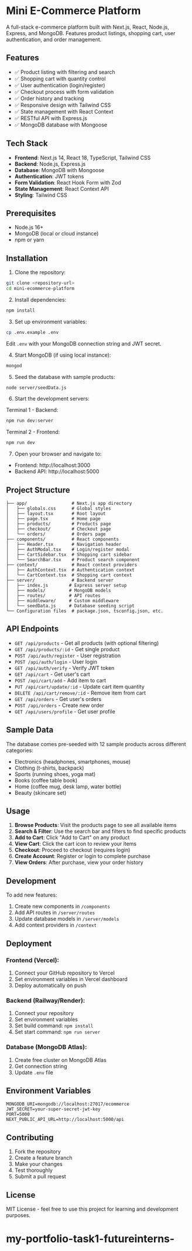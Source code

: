 # Mini E-Commerce Platform

A full-stack e-commerce platform built with Next.js, React, Node.js, Express, and MongoDB. Features product listings, shopping cart, user authentication, and order management.

## Features

- ✅ Product listing with filtering and search
- ✅ Shopping cart with quantity control
- ✅ User authentication (login/register)
- ✅ Checkout process with form validation
- ✅ Order history and tracking
- ✅ Responsive design with Tailwind CSS
- ✅ State management with React Context
- ✅ RESTful API with Express.js
- ✅ MongoDB database with Mongoose

## Tech Stack

- **Frontend**: Next.js 14, React 18, TypeScript, Tailwind CSS
- **Backend**: Node.js, Express.js
- **Database**: MongoDB with Mongoose
- **Authentication**: JWT tokens
- **Form Validation**: React Hook Form with Zod
- **State Management**: React Context API
- **Styling**: Tailwind CSS

## Prerequisites

- Node.js 16+ 
- MongoDB (local or cloud instance)
- npm or yarn

## Installation

1. Clone the repository:
```bash
git clone <repository-url>
cd mini-ecommerce-platform
```

2. Install dependencies:
```bash
npm install
```

3. Set up environment variables:
```bash
cp .env.example .env
```
Edit `.env` with your MongoDB connection string and JWT secret.

4. Start MongoDB (if using local instance):
```bash
mongod
```

5. Seed the database with sample products:
```bash
node server/seedData.js
```

6. Start the development servers:

Terminal 1 - Backend:
```bash
npm run dev:server
```

Terminal 2 - Frontend:
```bash
npm run dev
```

7. Open your browser and navigate to:
- Frontend: http://localhost:3000
- Backend API: http://localhost:5000

## Project Structure

```
├── app/                 # Next.js app directory
│   ├── globals.css      # Global styles
│   ├── layout.tsx       # Root layout
│   ├── page.tsx         # Home page
│   ├── products/        # Products page
│   ├── checkout/        # Checkout page
│   └── orders/          # Orders page
├── components/          # React components
│   ├── Header.tsx       # Navigation header
│   ├── AuthModal.tsx    # Login/register modal
│   ├── CartSidebar.tsx  # Shopping cart sidebar
│   └── SearchBar.tsx    # Product search component
├── context/             # React context providers
│   ├── AuthContext.tsx  # Authentication context
│   └── CartContext.tsx  # Shopping cart context
├── server/              # Backend server
│   ├── index.js        # Express server setup
│   ├── models/         # MongoDB models
│   ├── routes/         # API routes
│   ├── middleware/     # Custom middleware
│   └── seedData.js     # Database seeding script
└── Configuration files  # package.json, tsconfig.json, etc.
```

## API Endpoints

- `GET /api/products` - Get all products (with optional filtering)
- `GET /api/products/:id` - Get single product
- `POST /api/auth/register` - User registration
- `POST /api/auth/login` - User login
- `GET /api/auth/verify` - Verify JWT token
- `GET /api/cart` - Get user's cart
- `POST /api/cart/add` - Add item to cart
- `PUT /api/cart/update/:id` - Update cart item quantity
- `DELETE /api/cart/remove/:id` - Remove item from cart
- `GET /api/orders` - Get user's orders
- `POST /api/orders` - Create new order
- `GET /api/users/profile` - Get user profile

## Sample Data

The database comes pre-seeded with 12 sample products across different categories:
- Electronics (headphones, smartphones, mouse)
- Clothing (t-shirts, backpack)
- Sports (running shoes, yoga mat)
- Books (coffee table book)
- Home (coffee mug, desk lamp, water bottle)
- Beauty (skincare set)

## Usage

1. **Browse Products**: Visit the products page to see all available items
2. **Search & Filter**: Use the search bar and filters to find specific products
3. **Add to Cart**: Click "Add to Cart" on any product
4. **View Cart**: Click the cart icon to review your items
5. **Checkout**: Proceed to checkout (requires login)
6. **Create Account**: Register or login to complete purchase
7. **View Orders**: After purchase, view your order history

## Development

To add new features:

1. Create new components in `/components`
2. Add API routes in `/server/routes`
3. Update database models in `/server/models`
4. Add context providers in `/context`

## Deployment

### Frontend (Vercel):
1. Connect your GitHub repository to Vercel
2. Set environment variables in Vercel dashboard
3. Deploy automatically on push

### Backend (Railway/Render):
1. Connect your repository
2. Set environment variables
3. Set build command: `npm install`
4. Set start command: `npm run server`

### Database (MongoDB Atlas):
1. Create free cluster on MongoDB Atlas
2. Get connection string
3. Update `.env` file

## Environment Variables

```env
MONGODB_URI=mongodb://localhost:27017/ecommerce
JWT_SECRET=your-super-secret-jwt-key
PORT=5000
NEXT_PUBLIC_API_URL=http://localhost:5000/api
```

## Contributing

1. Fork the repository
2. Create a feature branch
3. Make your changes
4. Test thoroughly
5. Submit a pull request

## License

MIT License - feel free to use this project for learning and development purposes.
# my-portfolio-task1-futureinterns-
